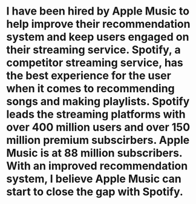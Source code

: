# I have been hired by Apple Music to help improve their recommendation system and keep users engaged on their streaming service. Spotify, a competitor streaming service, has the best experience for the user when it comes to recommending songs and making playlists. Spotify leads the streaming platforms with over 400 million users and over 150 million premium subscirbers. Apple Music is at 88 million subscribers. With an improved recommendation system, I believe Apple Music can start to close the gap with Spotify.